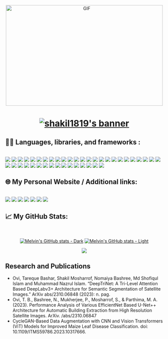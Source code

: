 <!---
shakil1819/shakil1819 is a ✨ special ✨ repository because its `README.md` (this file) appears on your GitHub profile.
You can click the Preview link to take a look at your changes.
--->
<!-- **shakil1819/shakil1819** is a ✨ _special_ ✨ repository because its `README.md` (this file) appears on your GitHub profile. -->

<p align="center">
  <img src="https://github.com/abhisheknaiidu/abhisheknaiidu/blob/master/code.gif?raw=true" alt="GIF" width="500" height="320" />
</p>

  <h1>
    <a href="https://git.io/typing-svg">
      <p align="center">
      <img src="https://readme-typing-svg.demolab.com?font=Arial&weight=700&size=25&duration=2000&pause=1000&color=4EA94B&vCenter=true&random=false&width=500&height=30&lines=Hi+there%2C+I'm+Shakil+Mosharrof+%F0%9F%91%8B%F0%9F%8F%BB;I'm+a+Fresh+Graduate+From+CS+%F0%9F%91%A8%E2%80%8D%F0%9F%92%BB;I'm+a+Cyber+Security+Practitioner%F0%9F%A7%91%E2%80%8D%F0%9F%8F%AB;I'm+a+Researcher+%F0%9F%9A%A9" alt="shakil1819's banner" /></p>
    </a>
  </h1>



<div>
  <h2>
    👨‍💻 Languages, libraries, and frameworks :
  </h2>
  <br/>
  <div>
    <img src="https://img.shields.io/badge/HTML5-F16529?style=for-the-badge&logo=html5&logoColor=white" />
    <img src="https://img.shields.io/badge/C++-4D97FF?style=for-the-badge&logo=Cplusplus&logoColor=white" />
    <img src="https://img.shields.io/badge/C-F16529?style=for-the-badge&logo=C&logoColor=white" />
    <img src="https://img.shields.io/badge/Java-4A4A55?style=for-the-badge&logo=Java&logoColor=white" />
    <img src="https://img.shields.io/badge/Latex-121011?style=for-the-badge&logo=Latex&logoColor=white" />
    <img src="https://img.shields.io/badge/CSS3-1572B6?style=for-the-badge&logo=css3&logoColor=white" />
    <img src="https://img.shields.io/badge/JavaScript-F7DF1E?style=for-the-badge&logo=javascript&logoColor=white" />
    <img src="https://img.shields.io/badge/TypeScript-007ACC?style=for-the-badge&logo=typescript&logoColor=white" />
    <img src="https://img.shields.io/badge/Docker-121011?style=for-the-badge&logo=Docker&logoColor=white" />
    <img src="https://img.shields.io/badge/Python-239120?style=for-the-badge&logo=python&logoColor=white" />
    <img src="https://img.shields.io/badge/Scratch-4D97FF?style=for-the-badge&logo=Scratch&logoColor=white" />
    <img src="https://img.shields.io/badge/Sql-018bff?style=for-the-badge&logo=microsoft-access&logoColor=white" />
    <img src="https://img.shields.io/badge/Markdown-000000?style=for-the-badge&logo=markdown&logoColor=white" />
    <img src="https://img.shields.io/badge/Bash-121011?style=for-the-badge&logo=gnu-bash&logoColor=white" />
    <img src="https://img.shields.io/badge/MongoDB-4EA94B?style=for-the-badge&logo=mongodb&logoColor=white" />
    <img src="https://img.shields.io/badge/Express.js-404D59?style=for-the-badge&logo=express&logoColor=white" />
    <img src="https://img.shields.io/badge/React-20232A?style=for-the-badge&logo=react&logoColor=white" />
    <img src="https://img.shields.io/badge/Node.js-43853D?style=for-the-badge&logo=node.js&logoColor=white" />
    <img src="https://img.shields.io/badge/Bootstrap-563D7C?style=for-the-badge&logo=bootstrap&logoColor=white" />
    <img src="https://img.shields.io/badge/jQuery-0769AD?style=for-the-badge&logo=jquery&logoColor=white" />                       
    <img src="https://img.shields.io/badge/Flask-4A4A55?style=for-the-badge&logo=flask&logoColor=white" />
    <img src="https://img.shields.io/badge/Next.js-000000?style=for-the-badge&logo=nextdotjs&logoColor=white" />
    <img src="https://img.shields.io/badge/Firebase-FF9900?style=for-the-badge&logo=firebase&logoColor=white" />
    <img src="https://img.shields.io/badge/MySQL-478CBF?style=for-the-badge&logo=mysql&logoColor=white" />
    <img src="https://img.shields.io/badge/Netlify-00C7B7?style=for-the-badge&logo=netlify&logoColor=white" />
    <img src="https://img.shields.io/badge/AWS-FF9900?style=for-the-badge&logo=amazonaws&logoColor=white" />
    <img src="https://img.shields.io/badge/Git-F05032?style=for-the-badge&logo=git&logoColor=white" />
    <img src="https://img.shields.io/badge/VS%20Code-0078D4?style=for-the-badge&logo=visual%20studio%20code&logoColor=white" />
    <img src="https://img.shields.io/badge/Windows-0078D6?style=for-the-badge&logo=windows&logoColor=white" /> 
    <img src="https://img.shields.io/badge/Linux-000000?style=for-the-badge&logo=ubuntu&logoColor=white" />
    <img src="https://img.shields.io/badge/ROS-4A4A55?style=for-the-badge&logo=ROS&logoColor=white" />
    <img src="https://img.shields.io/badge/NMAP-4A4A55?style=for-the-badge&logo=nmap&logoColor=white" />
    <img src="https://img.shields.io/badge/Solidity-e6e6e6?style=for-the-badge&logo=solidity&logoColor=black" />
    <img src="https://img.shields.io/badge/Web3.js-F16822?style=for-the-badge&logo=web3.js&logoColor=white" />
    <img src="https://img.shields.io/badge/Dart-0175C2?style=for-the-badge&logo=dart&logoColor=white" />
    <img src="https://img.shields.io/badge/Flutter-02569B?style=for-the-badge&logo=flutter&logoColor=white" />
    <img src="https://img.shields.io/badge/AI/ML-262c3e?style=for-the-badge&logo=probot&logoColor=white" />
    <img src="https://img.shields.io/badge/Pytorch-262c3e?style=for-the-badge&logo=pytorch&logoColor=white" />
    <img src="https://img.shields.io/badge/keras-262c3e?style=for-the-badge&logo=keras&logoColor=white" />
    <img src="https://img.shields.io/badge/Tensorflow-262c3e?style=for-the-badge&logo=tensorflow&logoColor=white" />
    <img src="https://img.shields.io/badge/Arduino-262c3e?style=for-the-badge&logo=Arduino&logoColor=white" />
  </div>
</div>

<div>
  <h2>🌐 My Personal Website / Additional links:</h2>
  <br/>
  <div>
    <!-- 
      target="_blank" does not work for GitHub's README.md 
    -->
    <a href="https://shakil-mosharrof-xcadet-bcc.netlify.app/"><img src="https://img.shields.io/badge/Personal Site-02569B?style=for-the-badge&logo=github&logoColor=white" /></a>
    <a href="https://stackoverflow.com/users/12626071/shakil1819"><img src="https://img.shields.io/badge/Stackoverflow-F15B2A?style=for-the-badge&logo=Stackoverflow&logoColor=white" /></a>
    <a href="https://tryhackme.com/p/leos"><img src="https://img.shields.io/badge/tryhackme-FA5C5C?style=for-the-badge&logo=tryhackme&logoColor=white" /></a>
    <a href="https://www.linkedin.com/in/shakil-mosharrof/"><img src="https://img.shields.io/badge/Linkedin-FFDD00?style=for-the-badge&logo=Linkedin&logoColor=black" /></a> 
    <a href="https://askubuntu.com/users/1062388/shakil1819"><img src="https://img.shields.io/badge/AskUbuntu-F15B2A?style=for-the-badge&logo=Stackoverflow&logoColor=white" /></a>
    <a href="shakilmrf8@gmail.com"><img src="https://img.shields.io/badge/Gmail-FFDD00?style=for-the-badge&logo=gmail&logoColor=black" /></a>
    <a href="https://drive.google.com/file/d/1IPQrB7Hpco0OBDC5FeYDMaPvJsiN7kTg/view?usp=sharing"><img src="https://img.shields.io/badge/Resume-FFDD00?style=for-the-badge&logo=Probot&logoColor=black" /></a>
    
  </div>
</div>
<div>
  <h2>📈 My GitHub Stats:</h2>
  <br/>
  <div>
    <!-- 
      If user is using dark mode, use the dark mode theme for the stats card.
      Else, use the default theme for the stats card.
    -->
    <p align="center">
    <a href="https://github.com/shakil1819#gh-dark-mode-only"><img src="https://github-readme-stats-pi-snowy-49.vercel.app/api?username=shakil1819&amp;theme=dark&amp;show_icons=true&amp;include_all_commits=true&amp;show=discussions_answered#gh-dark-mode-only" alt="Melvin&#39;s GitHub stats - Dark"></a>
    <a href="https://github.com/shakil1819#gh-light-mode-only"><img src="https://github-readme-stats-pi-snowy-49.vercel.app/api?username=shakil1819&amp;theme=default&amp;show_icons=true&amp;include_all_commits=true&amp;show=discussions_answered#gh-light-mode-only" alt="Melvin&#39;s GitHub stats - Light"></a>   
    </p>
    <p align="center"><img src=https://github-readme-stats.vercel.app/api/top-langs/?username=shakil1819></p>
  </div>
</div>


  <div>
  <h2>Research and Publications</h2>
  <ul>
    <li>Ovi, Tareque Bashar, Shakil Mosharrof, Nomaiya Bashree, Md Shofiqul Islam and Muhammad Nazrul Islam. “DeepTriNet: A Tri-Level Attention Based DeepLabv3+ Architecture for Semantic Segmentation of Satellite Images.” ArXiv abs/2310.06848 (2023): n. pag.</li>
    <li>Ovi, T. B., Bashree, N., Mukherjee, P., Mosharrof, S., & Parthima, M. A. (2023). Performance Analysis of Various EfficientNet Based U-Net++ Architecture for Automatic Building Extraction from High Resolution Satellite Images. ArXiv. /abs/2310.06847</li>
    <li>CycleGAN-Based Data Augmentation with CNN and Vision Transformers (ViT) Models for Improved Maize Leaf Disease
Classification. doi: 10.1109/ITMS59786.2023.10317666.</li>
  </ul>
</div>

  </div>




